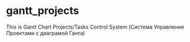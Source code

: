 # gantt_projects
This is Gantt Chart Projects/Tasks Control System (Система Управления Проектами с диаграмой Ганта)

